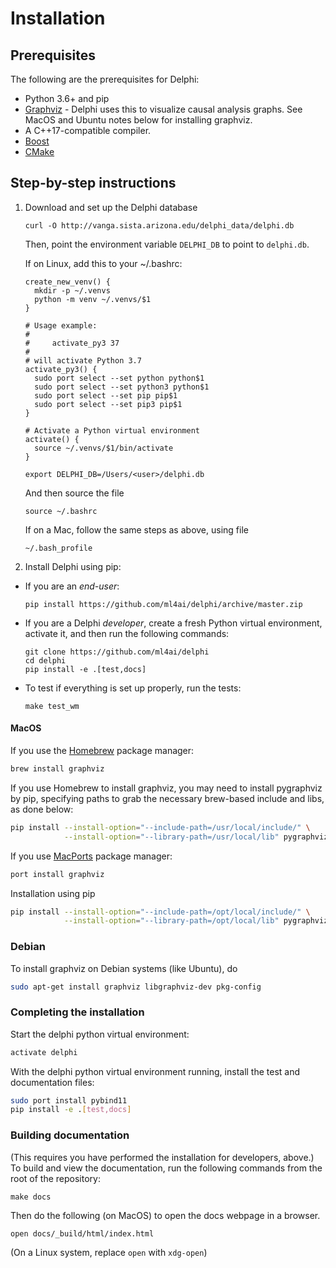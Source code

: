 # Installation

## Prerequisites

The following are the prerequisites for Delphi:

- Python 3.6+ and pip
- [Graphviz](https://www.graphviz.org/download/) - Delphi uses this to
  visualize causal analysis graphs. See MacOS and Ubuntu notes below
  for installing graphviz.
- A C++17-compatible compiler.
- [Boost](https://www.boost.org)
- [CMake](https://cmake.org)

## Step-by-step instructions

1. Download and set up the Delphi database
   ```
   curl -O http://vanga.sista.arizona.edu/delphi_data/delphi.db
   ```
   
   

   Then, point the environment variable `DELPHI_DB` to point to `delphi.db`.
   
   If on Linux, add this to your ~/.bashrc:
 
   ```
   create_new_venv() {
     mkdir -p ~/.venvs
     python -m venv ~/.venvs/$1
   }

   # Usage example:
   #
   #     activate_py3 37
   #
   # will activate Python 3.7
   activate_py3() {
     sudo port select --set python python$1
     sudo port select --set python3 python$1
     sudo port select --set pip pip$1
     sudo port select --set pip3 pip$1
   }

   # Activate a Python virtual environment
   activate() {
     source ~/.venvs/$1/bin/activate
   }
   
   export DELPHI_DB=/Users/<user>/delphi.db
   ```
   
   And then source the file
   
   ```
   source ~/.bashrc
   ```

   If on a Mac, follow the same steps as above, using file 
   
   ```
   ~/.bash_profile
   ```

2. Install Delphi using pip:
  - If you are an _end-user_:
    ```
    pip install https://github.com/ml4ai/delphi/archive/master.zip
    ```
  - If you are a Delphi _developer_, create a fresh Python virtual environment,
    activate it, and then run the following commands:
    ```
    git clone https://github.com/ml4ai/delphi
    cd delphi
    pip install -e .[test,docs]
    ```
  - To test if everything is set up properly, run the tests:
    ```
    make test_wm
    ```


#### MacOS

If you use the [Homebrew](https://brew.sh) package manager:

```bash
brew install graphviz
``` 

If you use Homebrew to install graphviz, you may need to install pygraphviz by pip, specifying paths to grab
the necessary brew-based include and libs, as done below:

```bash
pip install --install-option="--include-path=/usr/local/include/" \
            --install-option="--library-path=/usr/local/lib" pygraphviz
```

If you use [MacPorts](https://www.macports.org/install.php) package manager:

```bash
port install graphviz
``` 
Installation using pip

```bash
pip install --install-option="--include-path=/opt/local/include/" \
            --install-option="--library-path=/opt/local/lib" pygraphviz
```



### Debian

To install graphviz on Debian systems (like Ubuntu), do

```bash
sudo apt-get install graphviz libgraphviz-dev pkg-config
```

### Completing the installation

Start the delphi python virtual environment:

```bash
activate delphi
```

With the delphi python virtual environment running, install the test and documentation files:

```bash
sudo port install pybind11
pip install -e .[test,docs]
```

### Building documentation

(This requires you have performed the installation for developers, above.) 
To build and view the documentation, run the following commands from the root of
the repository:

```
make docs
```

Then do the following (on MacOS) to open the docs webpage in a browser.

```
open docs/_build/html/index.html
```

(On a Linux system, replace `open` with `xdg-open`)
